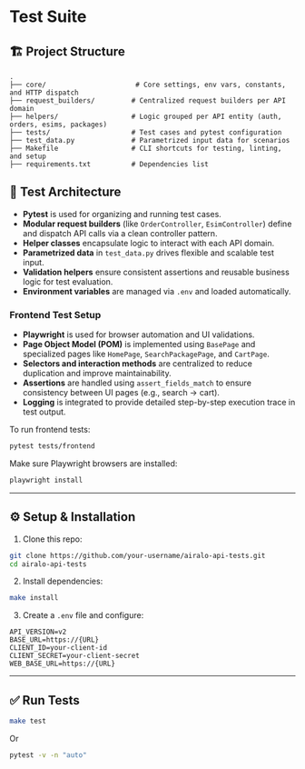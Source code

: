 # Test Suite

## 🏗 Project Structure

```
.
├── core/                      # Core settings, env vars, constants, and HTTP dispatch
├── request_builders/         # Centralized request builders per API domain
├── helpers/                  # Logic grouped per API entity (auth, orders, esims, packages)
├── tests/                    # Test cases and pytest configuration
├── test_data.py              # Parametrized input data for scenarios
├── Makefile                  # CLI shortcuts for testing, linting, and setup
├── requirements.txt          # Dependencies list
```

## 🧪 Test Architecture

- **Pytest** is used for organizing and running test cases.
- **Modular request builders** (like `OrderController`, `EsimController`) define and dispatch API calls via a clean controller pattern.
- **Helper classes** encapsulate logic to interact with each API domain.
- **Parametrized data** in `test_data.py` drives flexible and scalable test input.
- **Validation helpers** ensure consistent assertions and reusable business logic for test evaluation.
- **Environment variables** are managed via `.env` and loaded automatically.

### Frontend Test Setup

- **Playwright** is used for browser automation and UI validations.
- **Page Object Model (POM)** is implemented using `BasePage` and specialized pages like `HomePage`, `SearchPackagePage`, and `CartPage`.
- **Selectors and interaction methods** are centralized to reduce duplication and improve maintainability.
- **Assertions** are handled using `assert_fields_match` to ensure consistency between UI pages (e.g., search → cart).
- **Logging** is integrated to provide detailed step-by-step execution trace in test output.

To run frontend tests:

```bash
pytest tests/frontend
```

Make sure Playwright browsers are installed:

```bash
playwright install
```


---

## ⚙️ Setup & Installation

1. Clone this repo:
```bash
git clone https://github.com/your-username/airalo-api-tests.git
cd airalo-api-tests
```

2. Install dependencies:
```bash
make install
```

3. Create a `.env` file and configure:
```env
API_VERSION=v2
BASE_URL=https://{URL}
CLIENT_ID=your-client-id
CLIENT_SECRET=your-client-secret
WEB_BASE_URL=https://{URL}
```

---

## ✅ Run Tests

```bash
make test
```
Or
```bash
pytest -v -n "auto"
```
